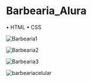 # Barbearia_Alura

• HTML • CSS

![Barbearia1](https://github.com/vivyhv/Barbearia_Alura/assets/91763019/07c35ba1-19ae-4d6f-8aed-b30ba42900a8)


![Barbearia2](https://github.com/vivyhv/Barbearia_Alura/assets/91763019/285f869d-e4a3-444a-85c1-f431fa019e00)


![Barbearia3](https://github.com/vivyhv/Barbearia_Alura/assets/91763019/3ed15cf2-ca30-4421-a2ab-592a01f87a6a)

![barbeariacelular](https://github.com/vivyhv/Barbearia_Alura/assets/91763019/1e1cb65b-af10-4abd-b20e-c88d49a649b4)
